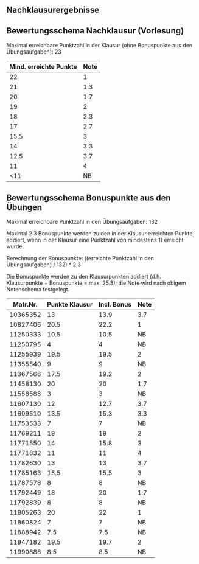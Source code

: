 ## Nachklausurergebnisse
## Bewertungsschema Nachklausur (Vorlesung)

Maximal erreichbare Punktzahl in der Klausur (ohne Bonuspunkte aus den Übungsaufgaben): 23

| Mind. erreichte Punkte | Note |
|---|---|
| 22 | 1 |
| 21 | 1.3 |
| 20 | 1.7 |
| 19 | 2 |
| 18 | 2.3 |
| 17 | 2.7 |
| 15.5 | 3 |
| 14 | 3.3 |
| 12.5 | 3.7 |
| 11 | 4 |
| <11 | NB |

## Bewertungsschema Bonuspunkte aus den Übungen

Maximal erreichbare Punktzahl in den Übungsaufgaben: 132

Maximal 2.3 Bonuspunkte werden zu den in der Klausur erreichten Punkte addiert, wenn in der Klausur eine Punktzahl von mindestens 11 
erreicht wurde.

Berechnung der Bonuspunkte: ((erreichte Punktzahl in den Übungsaufgaben) / 132) * 2.3

Die Bonuspunkte werden zu den Klausurpunkten addiert (d.h. Klausurpunkte + Bonuspunkte = max. 25.3); 
die Note wird nach obigem Notenschema festgelegt.

| Matr.Nr. | Punkte Klausur | Incl. Bonus | Note|
|---|---|---|---|
| 10365352 | 13 | 13.9 | 3.7 |
| 10827406 | 20.5 | 22.2 | 1 |
| 11250333 | 10.5 | 10.5 | NB |
| 11250795 | 4 | 4 | NB |
| 11255939 | 19.5 | 19.5 | 2 |
| 11355540 | 9 | 9 | NB |
| 11367566 | 17.5 | 19.2 | 2 |
| 11458130 | 20 | 20 | 1.7 |
| 11558588 | 3 | 3 | NB |
| 11607130 | 12 | 12.7 | 3.7 |
| 11609510 | 13.5 | 15.3 | 3.3 |
| 11753533 | 7 | 7 | NB |
| 11769211 | 19 | 19 | 2 |
| 11771550 | 14 | 15.8 | 3 |
| 11771832 | 11 | 11 | 4 |
| 11782630 | 13 | 13 | 3.7 |
| 11785163 | 15.5 | 15.5 | 3 |
| 11787578 | 8 | 8 | NB |
| 11792449 | 18 | 20 | 1.7 |
| 11792839 | 8 | 8 | NB |
| 11805263 | 20 | 22 | 1 |
| 11860824 | 7 | 7 | NB |
| 11888942 | 7.5 | 7.5 | NB |
| 11947182 | 19.5 | 19.7 | 2 |
| 11990888 | 8.5 | 8.5 | NB |
